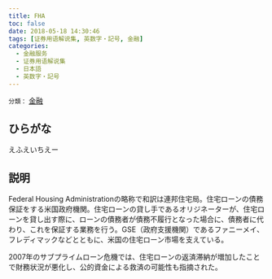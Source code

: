 ```yaml
---
title: FHA
toc: false
date: 2018-05-18 14:30:46
tags: [证券用语解说集, 英数字・記号, 金融]
categories:
  - 金融服务
  - 证券用语解说集
  - 日本語
  - 英数字・記号
---
```


`分類：` [金融](/tags/金融/)

## ひらがな

えふえいちえー

## 説明

Federal Housing Administrationの略称で和訳は連邦住宅局。住宅ローンの債務保証をする米国政府機関。住宅ローンの貸し手であるオリジネーターが、住宅ローンを貸し出す際に、ローンの債務者が債務不履行となった場合に、債務者に代わり、これを保証する業務を行う。GSE（政府支援機関）であるファニーメイ、フレディマックなどとともに、米国の住宅ローン市場を支えている。

2007年のサブプライムローン危機では、住宅ローンの返済滞納が増加したことで財務状況が悪化し、公的資金による救済の可能性も指摘された。
